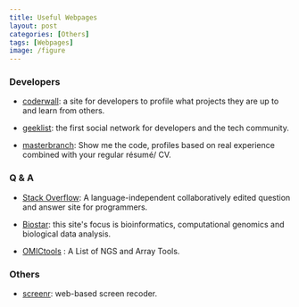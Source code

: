 ```yaml
---
title: Useful Webpages
layout: post
categories: [Others]
tags: [Webpages]
image: /figure
---
```


### Developers
* [coderwall](https://coderwall.com/): a site for developers to profile what projects they are up to and learn from others.  

* [geeklist](https://geekli.st/home): the first social network for developers and the tech community.     

* [masterbranch](https://masterbranch.com/): Show me the code, profiles based on real experience combined with your regular résumé/ CV.        

### Q & A 
* [Stack Overflow](http://stackoverflow.com/): A language-independent collaboratively edited question and answer site for programmers.      

* [Biostar](http://www.biostars.org/): this site's focus is bioinformatics, computational genomics and biological data analysis.   

* [OMICtools](http://omictools.com/) : A List of NGS and Array Tools.
### Others
* [screenr](http://www.screenr.com/): web-based screen recoder.      


